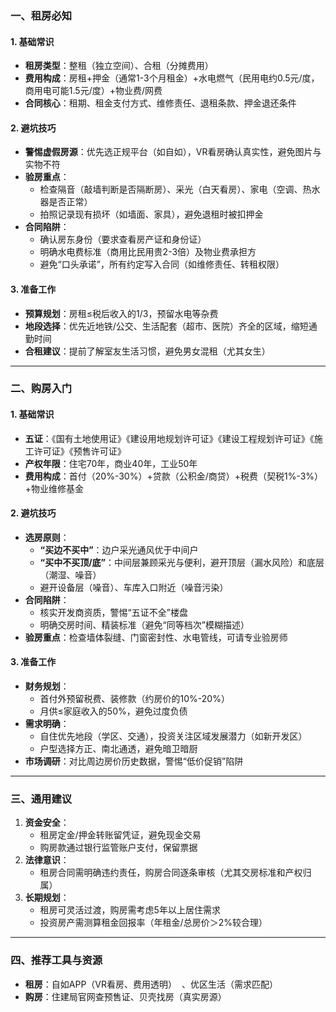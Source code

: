 ### **一、租房必知**
#### **1. 基础常识**
- **租房类型**：整租（独立空间）、合租（分摊费用） 
- **费用构成**：房租+押金（通常1-3个月租金）+水电燃气（民用电约0.5元/度，商用电可能1.5元/度）+物业费/网费 
- **合同核心**：租期、租金支付方式、维修责任、退租条款、押金退还条件 
#### **2. 避坑技巧**
- **警惕虚假房源**：优先选正规平台（如自如），VR看房确认真实性，避免图片与实物不符 
- **验房重点**：
    - 检查隔音（敲墙判断是否隔断房）、采光（白天看房）、家电（空调、热水器是否正常） 
    - 拍照记录现有损坏（如墙面、家具），避免退租时被扣押金 
- **合同陷阱**：
    - 确认房东身份（要求查看房产证和身份证） 
    - 明确水电费标准（商用比民用贵2-3倍）及物业费承担方 
    - 避免“口头承诺”，所有约定写入合同（如维修责任、转租权限） 
#### **3. 准备工作**
- **预算规划**：房租≤税后收入的1/3，预留水电等杂费 
- **地段选择**：优先近地铁/公交、生活配套（超市、医院）齐全的区域，缩短通勤时间 
- **合租建议**：提前了解室友生活习惯，避免男女混租（尤其女生） 
---
### **二、购房入门**

#### **1. 基础常识**

- **五证**：《国有土地使用证》《建设用地规划许可证》《建设工程规划许可证》《施工许可证》《预售许可证》 
- **产权年限**：住宅70年，商业40年，工业50年 
- **费用构成**：首付（20%-30%）+贷款（公积金/商贷）+税费（契税1%-3%）+物业维修基金 
#### **2. 避坑技巧**
- **选房原则**：
    - **“买边不买中”**：边户采光通风优于中间户 
    - **“买中不买顶/底”**：中间层兼顾采光与便利，避开顶层（漏水风险）和底层（潮湿、噪音） 
    - 避开设备层（噪音）、车库入口附近（噪音污染） 
- **合同陷阱**：
    - 核实开发商资质，警惕“五证不全”楼盘 
    - 明确交房时间、精装标准（避免“同等档次”模糊描述） 
- **验房重点**：检查墙体裂缝、门窗密封性、水电管线，可请专业验房师 
#### **3. 准备工作**
- **财务规划**：
    - 首付外预留税费、装修款（约房价的10%-20%） 
    - 月供≤家庭收入的50%，避免过度负债 
- **需求明确**：
    - 自住优先地段（学区、交通），投资关注区域发展潜力（如新开发区） 
    - 户型选择方正、南北通透，避免暗卫暗厨 
- **市场调研**：对比周边房价历史数据，警惕“低价促销”陷阱 
---
### **三、通用建议**

1. **资金安全**：
    - 租房定金/押金转账留凭证，避免现金交易 
    - 购房款通过银行监管账户支付，保留票据 
2. **法律意识**：
    - 租房合同需明确违约责任，购房合同逐条审核（尤其交房标准和产权归属） 
3. **长期规划**：
    - 租房可灵活过渡，购房需考虑5年以上居住需求 
    - 投资房产需测算租金回报率（年租金/总房价＞2%较合理） 
---
### **四、推荐工具与资源**

- **租房**：自如APP（VR看房、费用透明） 
    、优区生活（需求匹配） 
- **购房**：住建局官网查预售证、贝壳找房（真实房源） 